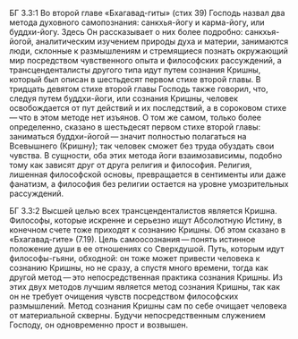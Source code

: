БГ 3.3:1	Во второй главе «Бхагавад-гиты» (стих 39) Господь назвал два метода духовного самопознания: санкхья-йогу и карма-йогу, или буддхи-йогу. Здесь Он рассказывает о них более подробно: санкхья-йогой, аналитическим изучением природы духа и материи, занимаются люди, склонные к размышлениям и стремящиеся познать окружающий мир посредством чувственного опыта и философских рассуждений, а трансценденталисты другого типа идут путем сознания Кришны, который был описан в шестьдесят первом стихе второй главы. В тридцать девятом стихе второй главы Господь также говорил, что, следуя путем буддхи-йоги, или сознания Кришны, человек освобождается от пут действий и их последствий, а в сороковом стихе — что в этом методе нет изъянов. О том же самом, только более определенно, сказано в шестьдесят первом стихе второй главы: заниматься буддхи-йогой — значит полностью полагаться на Всевышнего (Кришну); так человек сможет без труда обуздать свои чувства. В сущности, оба этих метода йоги взаимозависимы, подобно тому как зависят друг от друга религия и философия. Религия, лишенная философской основы, превращается в сентименты или даже фанатизм, а философия без религии остается на уровне умозрительных рассуждений.

БГ 3.3:2	Высшей целью всех трансценденталистов является Кришна. Философы, которые искренне и серьезно ищут Абсолютную Истину, в конечном счете тоже приходят к сознанию Кришны. Об этом сказано в «Бхагавад-гите» (7.19). Цель самоосознания — понять истинное положение души в ее отношениях со Сверхдушой. Путь, которым идут философы-гьяни, обходной: он тоже может привести человека к сознанию Кришны, но не сразу, а спустя много времени, тогда как другой метод — это непосредственная практика сознания Кришны. Из этих двух методов лучшим является метод сознания Кришны, так как он не требует очищения чувств посредством философских размышлений. Метод сознания Кришны сам по себе очищает человека от материальной скверны. Будучи непосредственным служением Господу, он одновременно прост и возвышен.